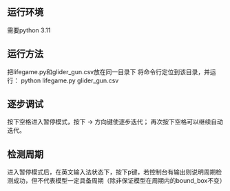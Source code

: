 ## 运行环境
需要python 3.11

## 运行方法
把lifegame.py和glider_gun.csv放在同一目录下
将命令行定位到该目录，并运行：
python lifegame.py glider_gun.csv

## 逐步调试
按下空格进入暂停模式，按下 → 方向键使逐步迭代；
再次按下空格可以继续自动迭代。

## 检测周期
进入暂停模式后，在英文输入法状态下，按下p键，若控制台有输出则说明周期检测成功，但不代表模型一定具备周期（除非保证模型在周期内的bound_box不变）
